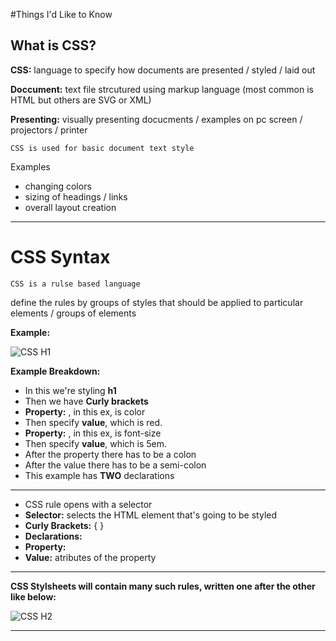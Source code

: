 #Things I'd Like to Know

## What is CSS?

**CSS:** language to specify how documents are presented / styled / laid out

**Doccument:** text file strcutured using markup language (most common is HTML but others are SVG or XML)

**Presenting:** visually presenting docucments / examples on pc screen / projectors / printer

```
CSS is used for basic document text style
```
Examples

- changing colors
- sizing of headings / links
- overall layout creation

---

# CSS Syntax

```
CSS is a rulse based language
```

define the rules by groups of styles that should be applied to particular elements / groups of elements 

**Example:**

![CSS H1](https://cdn.discordapp.com/attachments/442113342501552147/1072617681297084456/IMG_4091.png)

**Example Breakdown:**

- In this we're styling **h1**
- Then we have **Curly brackets**
- **Property:** , in this ex, is color
- Then specify **value**, which is red.
- **Property:** , in this ex, is font-size
- Then specify **value**, which is 5em.
- After the property there has to be a colon
- After the value there has to be a semi-colon
- This example has **TWO** declarations

----

- CSS rule opens with a selector
- **Selector:** selects the HTML element that's going to be styled
- **Curly Brackets:** { }
- **Declarations:** 
- **Property:**
- **Value:** atributes of the property

---

**CSS Stylsheets will contain many such rules, written one after the other like below:**

![CSS H2](https://cdn.discordapp.com/attachments/442113342501552147/1072617681037041775/IMG_4092.png)

---

